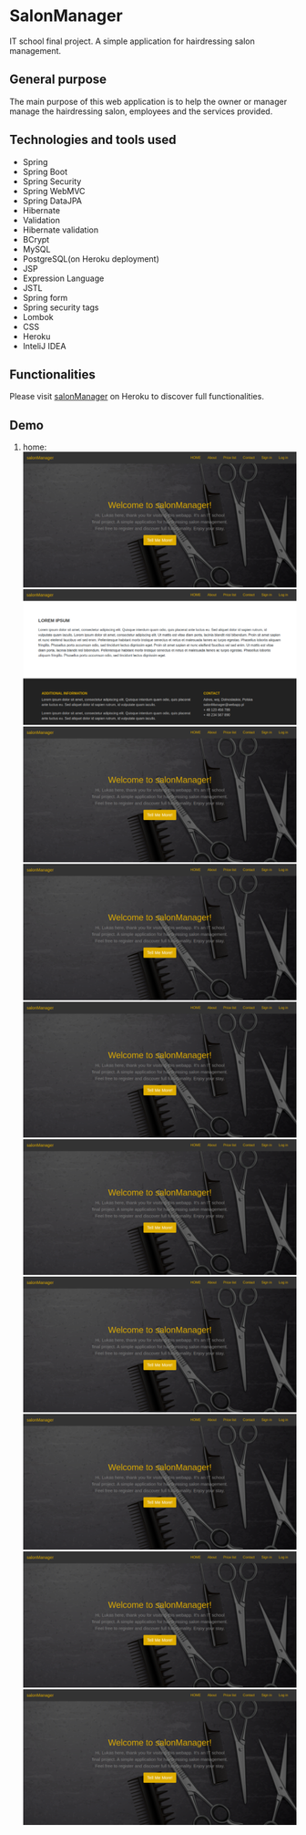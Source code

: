 # SalonManager
IT school final project. A simple application for hairdressing salon management.

## General purpose
The main purpose of this web application is to help the owner or manager manage the hairdressing salon, employees and the services provided.

## Technologies and tools used
* Spring
* Spring Boot
* Spring Security
* Spring WebMVC
* Spring DataJPA
* Hibernate
* Validation
* Hibernate validation
* BCrypt
* MySQL
* PostgreSQL(on Heroku deployment)
* JSP
* Expression Language
* JSTL
* Spring form
* Spring security tags
* Lombok
* CSS
* Heroku
* InteliJ IDEA

## Functionalities
Please visit [salonManager](https://salonmanagerfinalproject.herokuapp.com) on Heroku to discover full functionalities.

## Demo
1. home:
![home][home]
![about][about]
![home][home]
![home][home]
![home][home]
![home][home]
![home][home]
![home][home]
![home][home]
![home][home]


[home]: images/home.png
[about]: images/about.png
[home]: images/home.png
[home]: images/home.png
[home]: images/home.png
[home]: images/home.png
[home]: images/home.png
[home]: images/home.png
[home]: images/home.png
[home]: images/home.png
[home]: images/home.png
[home]: images/home.png


